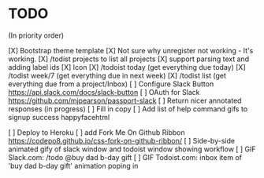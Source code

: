 # TODO

(In priority order)

[X] Bootstrap theme template
[X] Not sure why unregister not working - It's working.
[X] /todist projects to list all projects
[X] support parsing text and adding label ids
[X] Icon
[X] /todoist today (get everything due today)
[X] /todist week/7 (get everything due in next week)
[X] /todist list (get everything due from a project/Inbox)
[ ] Configure Slack Button https://api.slack.com/docs/slack-button
  [ ] OAuth for Slack https://github.com/mjpearson/passport-slack
[ ] Return nicer annotated responses (in progress)
[ ] Fill in copy
[ ] Add list of help command gifs to signup success happyfacehtml

[ ] Deploy to Heroku
[ ] add Fork Me On Github Ribbon https://codepo8.github.io/css-fork-on-github-ribbon/
[ ] Side-by-side animated gify of slack window and todoist window showing workflow
[ ] GIF Slack.com: /todo @buy dad b-day gift
[ ] GIF Todoist.com: inbox item of 'buy dad b-day gift' animation poping in